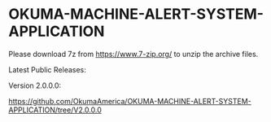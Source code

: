 # OKUMA-MACHINE-ALERT-SYSTEM-APPLICATION

Please download 7z from https://www.7-zip.org/ to unzip the archive files.

Latest Public Releases:

Version 2.0.0.0:

https://github.com/OkumaAmerica/OKUMA-MACHINE-ALERT-SYSTEM-APPLICATION/tree/V2.0.0.0
